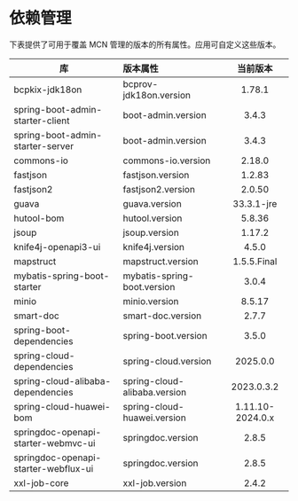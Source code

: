 # 依赖管理

下表提供了可用于覆盖 MCN 管理的版本的所有属性。应用可自定义这些版本。

| 库                                    | 版本属性                         |       当前版本       |
|--------------------------------------|:-----------------------------|:----------------:|
| bcpkix-jdk18on                       | bcprov-jdk18on.version       |      1.78.1      |
| spring-boot-admin-starter-client     | boot-admin.version           |      3.4.3       |
| spring-boot-admin-starter-server     | boot-admin.version           |      3.4.3       |
| commons-io                           | commons-io.version           |      2.18.0      |
| fastjson                             | fastjson.version             |      1.2.83      |
| fastjson2                            | fastjson2.version            |      2.0.50      |
| guava                                | guava.version                |    33.3.1-jre    |
| hutool-bom                           | hutool.version               |      5.8.36      |
| jsoup                                | jsoup.version                |      1.17.2      |
| knife4j-openapi3-ui                  | knife4j.version              |      4.5.0       |
| mapstruct                            | mapstruct.version            |   1.5.5.Final    |
| mybatis-spring-boot-starter          | mybatis-spring-boot.version  |      3.0.4       |
| minio                                | minio.version                |      8.5.17      |
| smart-doc                            | smart-doc.version            |      2.7.7       |
| spring-boot-dependencies             | spring-boot.version          |      3.5.0       |
| spring-cloud-dependencies            | spring-cloud.version         |     2025.0.0     |
| spring-cloud-alibaba-dependencies    | spring-cloud-alibaba.version |    2023.0.3.2    |
| spring-cloud-huawei-bom              | spring-cloud-huawei.version  | 1.11.10-2024.0.x |
| springdoc-openapi-starter-webmvc-ui  | springdoc.version            |      2.8.5       |
| springdoc-openapi-starter-webflux-ui | springdoc.version            |      2.8.5       |
| xxl-job-core                         | xxl-job.version              |      2.4.2       |